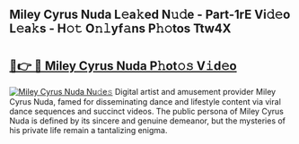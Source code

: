 ## Miley Cyrus Nuda L𝚎a𝚔ed N𝚞𝚍e - Part-1rE Vi𝚍𝚎o L𝚎a𝚔s - H𝚘𝚝 O𝚗𝚕yf𝚊ns P𝚑𝚘tos Ttw4X

# <h2><a href="http://kf7n8v.oniu.top/?m=Miley+Cyrus+Nuda">🔗👉 🔴 Miley Cyrus Nuda P𝚑ot𝚘𝚜 V𝚒d𝚎o</a></h2>

[![Miley Cyrus Nuda Nu𝚍e𝚜](https://i.imgur.com/0qMVB7G.gif)](http://kf7n8v.oniu.top/?m=Miley+Cyrus+Nuda)
Digital artist and amusement provider Miley Cyrus Nuda, famed for disseminating dance and lifestyle content via viral dance sequences and succinct videos. The public persona of Miley Cyrus Nuda is defined by its sincere and genuine demeanor, but the mysteries of his private life remain a tantalizing enigma.  
